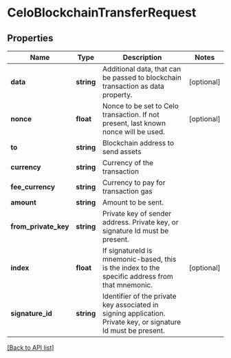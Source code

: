 # CeloBlockchainTransferRequest

## Properties

Name | Type | Description | Notes
------------ | ------------- | ------------- | -------------
**data** | **string** | Additional data, that can be passed to blockchain transaction as data property. | [optional]
**nonce** | **float** | Nonce to be set to Celo transaction. If not present, last known nonce will be used. | [optional]
**to** | **string** | Blockchain address to send assets |
**currency** | **string** | Currency of the transaction |
**fee_currency** | **string** | Currency to pay for transaction gas |
**amount** | **string** | Amount to be sent. |
**from_private_key** | **string** | Private key of sender address. Private key, or signature Id must be present. |
**index** | **float** | If signatureId is mnemonic-based, this is the index to the specific address from that mnemonic. | [optional]
**signature_id** | **string** | Identifier of the private key associated in signing application. Private key, or signature Id must be present. |

[[Back to API list]](../../README.md#api-endpoints)
